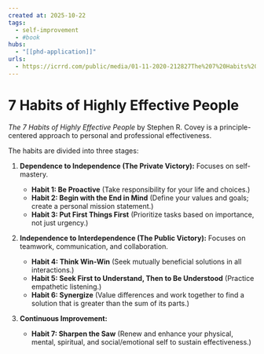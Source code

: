 ```yaml
--- 
created at: 2025-10-22
tags:
  - self-improvement
  - #book
hubs:
  - "[[phd-application]]"
urls:
  - https://icrrd.com/public/media/01-11-2020-212827The%207%20Habits%20of%20Highly%20Effective%20People.pdf
---
```


# 7 Habits of Highly Effective People

*The 7 Habits of Highly Effective People* by Stephen R. Covey is a principle-centered approach to personal and professional effectiveness.

The habits are divided into three stages:

1.  **Dependence to Independence (The Private Victory):** Focuses on self-mastery.
    * **Habit 1: Be Proactive** (Take responsibility for your life and choices.)
    * **Habit 2: Begin with the End in Mind** (Define your values and goals; create a personal mission statement.)
    * **Habit 3: Put First Things First** (Prioritize tasks based on importance, not just urgency.)

2.  **Independence to Interdependence (The Public Victory):** Focuses on teamwork, communication, and collaboration.
    * **Habit 4: Think Win-Win** (Seek mutually beneficial solutions in all interactions.)
    * **Habit 5: Seek First to Understand, Then to Be Understood** (Practice empathetic listening.)
    * **Habit 6: Synergize** (Value differences and work together to find a solution that is greater than the sum of its parts.)

3.  **Continuous Improvement:**
    * **Habit 7: Sharpen the Saw** (Renew and enhance your physical, mental, spiritual, and social/emotional self to sustain effectiveness.)

